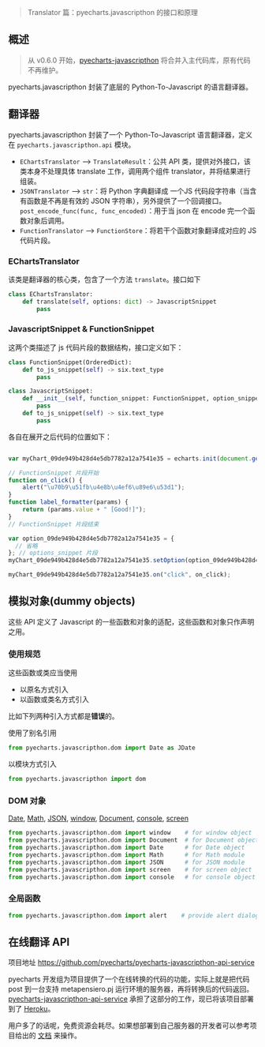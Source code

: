 > Translator 篇：pyecharts.javascripthon 的接口和原理

## 概述

> 从 v0.6.0 开始，[pyecharts-javascripthon](https://github.com/pyecharts/pyecharts-javascripthon) 将合并入主代码库，原有代码不再维护。 

pyecharts.javascripthon 封装了底层的 Python-To-Javascript 的语言翻译器。

## 翻译器

pyecharts.javascripthon 封装了一个 Python-To-Javascript 语言翻译器，定义在 `pyecharts.javascripthon.api` 模块。 


- `EChartsTranslator`  --> `TranslateResult`：公共 API 类，提供对外接口，该类本身不处理具体 translate 工作，调用两个组件 translator，并将结果进行组装。
- `JSONTranslator` --> `str`：将 Python 字典翻译成 一个JS 代码段字符串（当含有函数是不再是有效的 JSON 字符串），另外提供了一个回调接口。`post_encode_func(func, func_encoded)`：用于当 json 在 encode 完一个函数对象后调用。
- `FunctionTranslator` --> `FunctionStore`：将若干个函数对象翻译成对应的 JS 代码片段。


### EChartsTranslator

该类是翻译器的核心类，包含了一个方法 `translate`。接口如下

```python
class EChartsTranslator:
    def translate(self, options: dict) -> JavascriptSnippet
        pass
```

### JavascriptSnippet & FunctionSnippet

这两个类描述了 js 代码片段的数据结构，接口定义如下：

```python
class FunctionSnippet(OrderedDict):
    def to_js_snippet(self) -> six.text_type
        pass

class JavascriptSnippet:
    def __init__(self, function_snippet: FunctionSnippet, option_snippet: six.text_type):
        pass
    def to_js_snippet(self) -> six.text_type
        pass
```

各自在展开之后代码的位置如下：

```js

var myChart_09de949b428d4e5db7782a12a7541e35 = echarts.init(document.getElementById('09de949b428d4e5db7782a12a7541e35'), null, {renderer: 'canvas'});

// FunctionSnippet 片段开始
function on_click() {
    alert("\u70b9\u51fb\u4e8b\u4ef6\u89e6\u53d1");
}
function label_formatter(params) {
    return (params.value + " [Good!]");
}
// FunctionSnippet 片段结束

var option_09de949b428d4e5db7782a12a7541e35 = {
  // 省略
}; // options_snippet 片段
myChart_09de949b428d4e5db7782a12a7541e35.setOption(option_09de949b428d4e5db7782a12a7541e35);

myChart_09de949b428d4e5db7782a12a7541e35.on("click", on_click);
```


## 模拟对象(dummy objects)

这些 API 定义了 Javascript 的一些函数和对象的适配，这些函数和对象只作声明之用。

### 使用规范

这些函数或类应当使用

- 以原名方式引入
- 以函数或类名方式引入

比如下列两种引入方式都是**错误**的。

使用了别名引用

```python
from pyecharts.javascripthon.dom import Date as JDate
```

以模块方式引入

```python
from pyecharts.javascripthon import dom
```

### DOM 对象

[Date](https://www.w3schools.com/jsref/jsref_obj_date.asp), [Math](https://www.w3schools.com/jsref/jsref_obj_math.asp), [JSON](https://www.w3schools.com/jsref/jsref_obj_json.asp), [window](https://www.w3schools.com/jsref/obj_window.asp), [Document](https://www.w3schools.com/jsref/dom_obj_document.asp), [console](https://www.w3schools.com/jsref/obj_console.asp), [screen](https://www.w3schools.com/jsref/obj_screen.asp)

``` python
from pyecharts.javascripthon.dom import window    # for window object
from pyecharts.javascripthon.dom import Document  # for Document object
from pyecharts.javascripthon.dom import Date      # for Date object
from pyecharts.javascripthon.dom import Math      # for Math module
from pyecharts.javascripthon.dom import JSON      # for JSON module
from pyecharts.javascripthon.dom import screen    # for screen object
from pyecharts.javascripthon.dom import console   # for console object
```

### 全局函数

```python
from pyecharts.javascripthon.dom import alert    # provide alert dialog to the user
```

## 在线翻译 API

项目地址 https://github.com/pyecharts/pyecharts-javascripthon-api-service

pyecharts 开发组为项目提供了一个在线转换的代码的功能，实际上就是把代码 post 到一台支持 metapensiero.pj 运行环境的服务器，再将转换后的代码返回。[pyecharts-javascripthon-api-service](https://github.com/pyecharts/pyecharts-javascripthon-api-service) 承担了这部分的工作，现已将该项目部署到了 [Heroku](https://www.heroku.com/)。

用户多了的话呢，免费资源会耗尽。如果想部署到自己服务器的开发者可以参考项目给出的 [文档](https://github.com/pyecharts/pyecharts-javascripthon-api-service/blob/master/README.md) 来操作。
